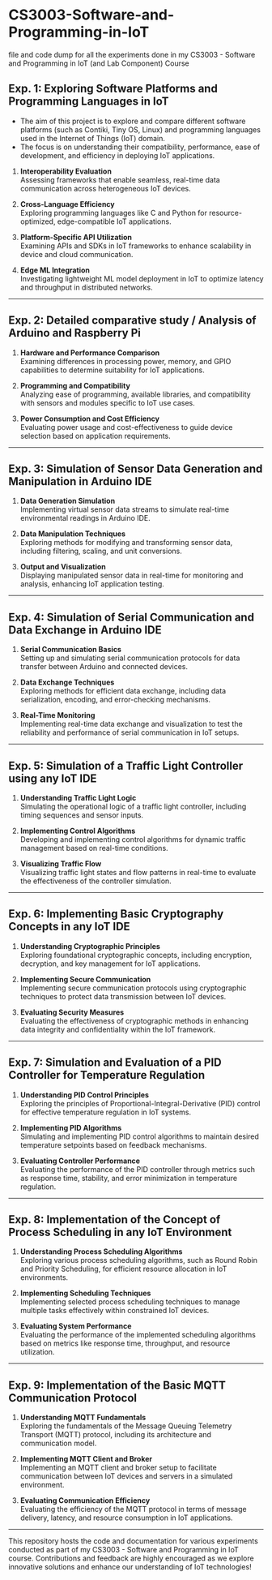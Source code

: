 # CS3003-Software-and-Programming-in-IoT
file and code dump for all the experiments done in my CS3003 - Software and Programming in IoT (and Lab Component) Course

## Exp. 1: Exploring Software Platforms and Programming Languages in IoT
- The aim of this project is to explore and compare different software platforms (such as Contiki, Tiny OS, Linux) and programming languages used in the Internet of Things (IoT) domain. 
- The focus is on understanding their compatibility, performance, ease of development, and efficiency in deploying IoT applications.
  
1. **Interoperability Evaluation**  
   Assessing frameworks that enable seamless, real-time data communication across heterogeneous IoT devices.

2. **Cross-Language Efficiency**  
   Exploring programming languages like C and Python for resource-optimized, edge-compatible IoT applications.

3. **Platform-Specific API Utilization**  
   Examining APIs and SDKs in IoT frameworks to enhance scalability in device and cloud communication.

4. **Edge ML Integration**  
   Investigating lightweight ML model deployment in IoT to optimize latency and throughput in distributed networks.

---
## Exp. 2: Detailed comparative study / Analysis of Arduino and Raspberry Pi

1. **Hardware and Performance Comparison**  
   Examining differences in processing power, memory, and GPIO capabilities to determine suitability for IoT applications.

2. **Programming and Compatibility**  
   Analyzing ease of programming, available libraries, and compatibility with sensors and modules specific to IoT use cases.

3. **Power Consumption and Cost Efficiency**  
   Evaluating power usage and cost-effectiveness to guide device selection based on application requirements.
---
## Exp. 3: Simulation of Sensor Data Generation and Manipulation in Arduino IDE

1. **Data Generation Simulation**  
   Implementing virtual sensor data streams to simulate real-time environmental readings in Arduino IDE.

2. **Data Manipulation Techniques**  
   Exploring methods for modifying and transforming sensor data, including filtering, scaling, and unit conversions.

3. **Output and Visualization**  
   Displaying manipulated sensor data in real-time for monitoring and analysis, enhancing IoT application testing.
---
## Exp. 4: Simulation of Serial Communication and Data Exchange in Arduino IDE

1. **Serial Communication Basics**  
   Setting up and simulating serial communication protocols for data transfer between Arduino and connected devices.

2. **Data Exchange Techniques**  
   Exploring methods for efficient data exchange, including data serialization, encoding, and error-checking mechanisms.

3. **Real-Time Monitoring**  
   Implementing real-time data exchange and visualization to test the reliability and performance of serial communication in IoT setups.
---
## Exp. 5: Simulation of a Traffic Light Controller using any IoT IDE

1. **Understanding Traffic Light Logic**  
   Simulating the operational logic of a traffic light controller, including timing sequences and sensor inputs.

2. **Implementing Control Algorithms**  
   Developing and implementing control algorithms for dynamic traffic management based on real-time conditions.

3. **Visualizing Traffic Flow**  
   Visualizing traffic light states and flow patterns in real-time to evaluate the effectiveness of the controller simulation.
---
## Exp. 6: Implementing Basic Cryptography Concepts in any IoT IDE

1. **Understanding Cryptographic Principles**  
   Exploring foundational cryptographic concepts, including encryption, decryption, and key management for IoT applications.

2. **Implementing Secure Communication**  
   Implementing secure communication protocols using cryptographic techniques to protect data transmission between IoT devices.

3. **Evaluating Security Measures**  
   Evaluating the effectiveness of cryptographic methods in enhancing data integrity and confidentiality within the IoT framework.
---
## Exp. 7: Simulation and Evaluation of a PID Controller for Temperature Regulation

1. **Understanding PID Control Principles**  
   Exploring the principles of Proportional-Integral-Derivative (PID) control for effective temperature regulation in IoT systems.

2. **Implementing PID Algorithms**  
   Simulating and implementing PID control algorithms to maintain desired temperature setpoints based on feedback mechanisms.

3. **Evaluating Controller Performance**  
   Evaluating the performance of the PID controller through metrics such as response time, stability, and error minimization in temperature regulation.
---
## Exp. 8: Implementation of the Concept of Process Scheduling in any IoT Environment

1. **Understanding Process Scheduling Algorithms**  
   Exploring various process scheduling algorithms, such as Round Robin and Priority Scheduling, for efficient resource allocation in IoT environments.

2. **Implementing Scheduling Techniques**  
   Implementing selected process scheduling techniques to manage multiple tasks effectively within constrained IoT devices.

3. **Evaluating System Performance**  
   Evaluating the performance of the implemented scheduling algorithms based on metrics like response time, throughput, and resource utilization.
---
## Exp. 9: Implementation of the Basic MQTT Communication Protocol

1. **Understanding MQTT Fundamentals**  
   Exploring the fundamentals of the Message Queuing Telemetry Transport (MQTT) protocol, including its architecture and communication model.

2. **Implementing MQTT Client and Broker**  
   Implementing an MQTT client and broker setup to facilitate communication between IoT devices and servers in a simulated environment.

3. **Evaluating Communication Efficiency**  
   Evaluating the efficiency of the MQTT protocol in terms of message delivery, latency, and resource consumption in IoT applications.
---

This repository hosts the code and documentation for various experiments conducted as part of my CS3003 - Software and Programming in IoT course. Contributions and feedback are highly encouraged as we explore innovative solutions and enhance our understanding of IoT technologies!


